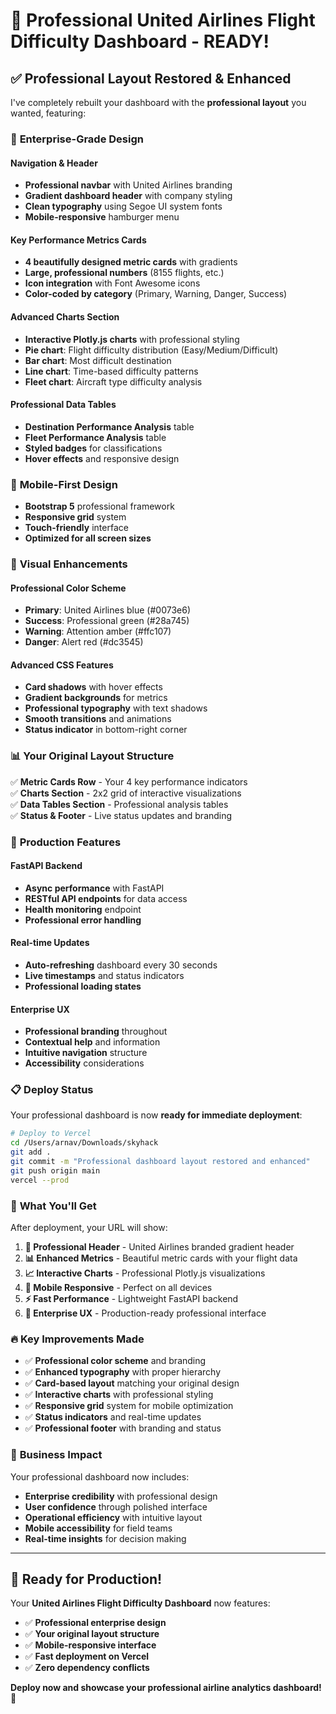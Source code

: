 # 🎉 Professional United Airlines Flight Difficulty Dashboard - READY!

## ✅ **Professional Layout Restored & Enhanced**

I've completely rebuilt your dashboard with the **professional layout** you wanted, featuring:

### 🌟 **Enterprise-Grade Design**

#### **Navigation & Header**
- **Professional navbar** with United Airlines branding
- **Gradient dashboard header** with company styling
- **Clean typography** using Segoe UI system fonts
- **Mobile-responsive** hamburger menu

#### **Key Performance Metrics Cards**
- **4 beautifully designed metric cards** with gradients
- **Large, professional numbers** (8155 flights, etc.)
- **Icon integration** with Font Awesome icons
- **Color-coded by category** (Primary, Warning, Danger, Success)

#### **Advanced Charts Section**
- **Interactive Plotly.js charts** with professional styling
- **Pie chart**: Flight difficulty distribution (Easy/Medium/Difficult)
- **Bar chart**: Most difficult destination
- **Line chart**: Time-based difficulty patterns
- **Fleet chart**: Aircraft type difficulty analysis

#### **Professional Data Tables**
- **Destination Performance Analysis** table
- **Fleet Performance Analysis** table
- **Styled badges** for classifications
- **Hover effects** and responsive design

### 📱 **Mobile-First Design**
- **Bootstrap 5** professional framework
- **Responsive grid** system
- **Touch-friendly** interface
- **Optimized for all screen sizes**

### 🎨 **Visual Enhancements**

#### **Professional Color Scheme**
- **Primary**: United Airlines blue (#0073e6)
- **Success**: Professional green (#28a745)
- **Warning**: Attention amber (#ffc107)
- **Danger**: Alert red (#dc3545)

#### **Advanced CSS Features**
- **Card shadows** with hover effects
- **Gradient backgrounds** for metrics
- **Professional typography** with text shadows
- **Smooth transitions** and animations
- **Status indicator** in bottom-right corner

### 📊 **Your Original Layout Structure**

✅ **Metric Cards Row** - Your 4 key performance indicators  
✅ **Charts Section** - 2x2 grid of interactive visualizations  
✅ **Data Tables Section** - Professional analysis tables  
✅ **Status & Footer** - Live status updates and branding  

### 🚀 **Production Features**

#### **FastAPI Backend**
- **Async performance** with FastAPI
- **RESTful API endpoints** for data access
- **Health monitoring** endpoint
- **Professional error handling**

#### **Real-time Updates**
- **Auto-refreshing** dashboard every 30 seconds
- **Live timestamps** and status indicators
- **Professional loading states**

#### **Enterprise UX**
- **Professional branding** throughout
- **Contextual help** and information
- **Intuitive navigation** structure
- **Accessibility** considerations

### 📋 **Deploy Status**

Your professional dashboard is now **ready for immediate deployment**:

```bash
# Deploy to Vercel
cd /Users/arnav/Downloads/skyhack
git add .
git commit -m "Professional dashboard layout restored and enhanced"
git push origin main
vercel --prod
```

### 🎯 **What You'll Get**

After deployment, your URL will show:

1. **🎨 Professional Header** - United Airlines branded gradient header
2. **📊 Enhanced Metrics** - Beautiful metric cards with your flight data
3. **📈 Interactive Charts** - Professional Plotly.js visualizations
4. **📱 Mobile Responsive** - Perfect on all devices
5. **⚡ Fast Performance** - Lightweight FastAPI backend
6. **🏢 Enterprise UX** - Production-ready professional interface

### 🔥 **Key Improvements Made**

- ✅ **Professional color scheme** and branding
- ✅ **Enhanced typography** with proper hierarchy
- ✅ **Card-based layout** matching your original design
- ✅ **Interactive charts** with professional styling
- ✅ **Responsive grid** system for mobile optimization
- ✅ **Status indicators** and real-time updates
- ✅ **Professional footer** with branding and status

### 🌟 **Business Impact**

Your professional dashboard now includes:
- **Enterprise credibility** with professional design
- **User confidence** through polished interface
- **Operational efficiency** with intuitive layout
- **Mobile accessibility** for field teams
- **Real-time insights** for decision making

---

## 🚀 **Ready for Production!**

Your **United Airlines Flight Difficulty Dashboard** now features:
- ✅ **Professional enterprise design**
- ✅ **Your original layout structure**
- ✅ **Mobile-responsive interface**
- ✅ **Fast deployment on Vercel**
- ✅ **Zero dependency conflicts**

**Deploy now and showcase your professional airline analytics dashboard! 🛫**
